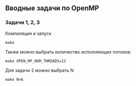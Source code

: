## Вводные задачи по OpenMP

### Задачи 1, 2, 3
Компиляция и запуск
```
make
```

Также можно выбрать количество исполняющих потоков:
```
make OPEN_MP_NUM_THREADS=12
```

Для задачи 2 можно выбрать N
```
make N=6
```
